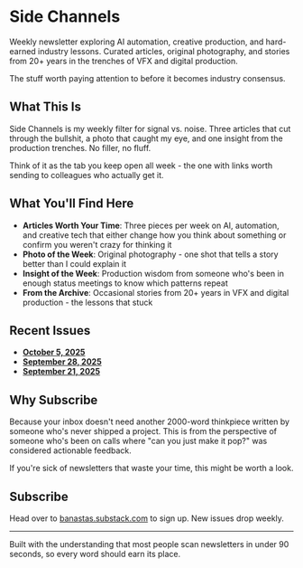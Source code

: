 # Side Channels

Weekly newsletter exploring AI automation, creative production, and hard-earned industry lessons. Curated articles, original photography, and stories from 20+ years in the trenches of VFX and digital production.

The stuff worth paying attention to before it becomes industry consensus.

## What This Is

Side Channels is my weekly filter for signal vs. noise. Three articles that cut through the bullshit, a photo that caught my eye, and one insight from the production trenches. No filler, no fluff.

Think of it as the tab you keep open all week - the one with links worth sending to colleagues who actually get it.

## What You'll Find Here

- **Articles Worth Your Time**: Three pieces per week on AI, automation, and creative tech that either change how you think about something or confirm you weren't crazy for thinking it
- **Photo of the Week**: Original photography - one shot that tells a story better than I could explain it
- **Insight of the Week**: Production wisdom from someone who's been in enough status meetings to know which patterns repeat
- **From the Archive**: Occasional stories from 20+ years in VFX and digital production - the lessons that stuck

## Recent Issues

- **[October 5, 2025](https://substack.banast.as/newsletters/2025-10-05_SideChannels)**
- **[September 28, 2025](https://substack.banast.as/newsletters/2025-09-28_SideChannels)**
- **[September 21, 2025](https://substack.banast.as/newsletters/2025-09-21_SideChannels)**

## Why Subscribe

Because your inbox doesn't need another 2000-word thinkpiece written by someone who's never shipped a project. This is from the perspective of someone who's been on calls where "can you just make it pop?" was considered actionable feedback.

If you're sick of newsletters that waste your time, this might be worth a look.

## Subscribe

Head over to [banastas.substack.com](https://banastas.substack.com) to sign up. New issues drop weekly.

---

Built with the understanding that most people scan newsletters in under 90 seconds, so every word should earn its place.
